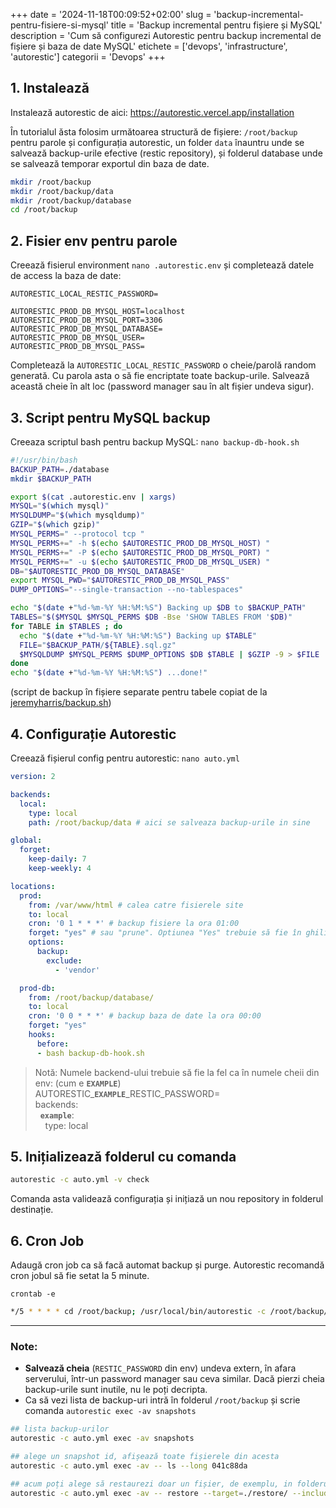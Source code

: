 +++
date = '2024-11-18T00:09:52+02:00'
slug = 'backup-incremental-pentru-fisiere-si-mysql'
title = 'Backup incremental pentru fișiere și MySQL'
description = 'Cum să configurezi Autorestic pentru backup incremental de fișiere și baza de date MySQL'
etichete = ['devops', 'infrastructure', 'autorestic']
categorii = 'Devops'
+++

## 1. Instalează

Instalează autorestic de aici: https://autorestic.vercel.app/installation

În tutorialul ăsta folosim următoarea structură de fișiere: `/root/backup` pentru parole și configurația autorestic, un folder `data` înauntru unde se salvează backup-urile efective (restic repository), și folderul database unde se salvează temporar exportul din baza de date.
```bash
mkdir /root/backup
mkdir /root/backup/data
mkdir /root/backup/database
cd /root/backup
```

## 2. Fisier env pentru parole

Creează fisierul environment  `nano .autorestic.env` și completează datele de access la baza de date:
```env
AUTORESTIC_LOCAL_RESTIC_PASSWORD=

AUTORESTIC_PROD_DB_MYSQL_HOST=localhost
AUTORESTIC_PROD_DB_MYSQL_PORT=3306
AUTORESTIC_PROD_DB_MYSQL_DATABASE=
AUTORESTIC_PROD_DB_MYSQL_USER=
AUTORESTIC_PROD_DB_MYSQL_PASS=
```

Completează la `AUTORESTIC_LOCAL_RESTIC_PASSWORD` o cheie/parolă random generată. Cu parola asta o să fie encriptate toate backup-urile. Salvează această cheie în alt loc (password manager sau în alt fișier undeva sigur).


## 3. Script pentru MySQL backup

Creeaza scriptul bash pentru backup MySQL: `nano backup-db-hook.sh`
```bash
#!/usr/bin/bash
BACKUP_PATH=./database
mkdir $BACKUP_PATH

export $(cat .autorestic.env | xargs)
MYSQL="$(which mysql)"
MYSQLDUMP="$(which mysqldump)"
GZIP="$(which gzip)"
MYSQL_PERMS=" --protocol tcp "
MYSQL_PERMS+=" -h $(echo $AUTORESTIC_PROD_DB_MYSQL_HOST) "
MYSQL_PERMS+=" -P $(echo $AUTORESTIC_PROD_DB_MYSQL_PORT) "
MYSQL_PERMS+=" -u $(echo $AUTORESTIC_PROD_DB_MYSQL_USER) "
DB="$AUTORESTIC_PROD_DB_MYSQL_DATABASE"
export MYSQL_PWD="$AUTORESTIC_PROD_DB_MYSQL_PASS"
DUMP_OPTIONS="--single-transaction --no-tablespaces"

echo "$(date +"%d-%m-%Y %H:%M:%S") Backing up $DB to $BACKUP_PATH"
TABLES="$($MYSQL $MYSQL_PERMS $DB -Bse 'SHOW TABLES FROM '$DB)"
for TABLE in $TABLES ; do
  echo "$(date +"%d-%m-%Y %H:%M:%S") Backing up $TABLE"
  FILE="$BACKUP_PATH/${TABLE}.sql.gz"
  $MYSQLDUMP $MYSQL_PERMS $DUMP_OPTIONS $DB $TABLE | $GZIP -9 > $FILE
done
echo "$(date +"%d-%m-%Y %H:%M:%S") ...done!"

```
(script de backup în fișiere separate pentru tabele copiat de la [jeremyharris/backup.sh](https://gist.github.com/jeremyharris/3085738))

## 4. Configurație Autorestic

Creează fișierul config pentru autorestic: `nano auto.yml`
```yml
version: 2

backends:
  local:
    type: local
    path: /root/backup/data # aici se salveaza backup-urile in sine

global:
  forget:
    keep-daily: 7
    keep-weekly: 4

locations:
  prod:
    from: /var/www/html # calea catre fisierele site
    to: local
    cron: '0 1 * * *' # backup fisiere la ora 01:00
    forget: "yes" # sau "prune". Optiunea "Yes" trebuie să fie în ghilimele, altfel este boolean
    options:
      backup:
        exclude:
          - 'vendor'

  prod-db:
    from: /root/backup/database/
    to: local
    cron: '0 0 * * *' # backup baza de date la ora 00:00
    forget: "yes"
    hooks:
      before:
      - bash backup-db-hook.sh

```

> Notă: Numele backend-ului trebuie să fie la fel ca în numele cheii din env: (cum e <code><b>EXAMPLE</b></code>)
> <br />AUTORESTIC_<code><b>EXAMPLE</b></code>_RESTIC_PASSWORD=
> <br />backends:
> <br />&nbsp;&nbsp;<code><b>example</b></code>:
> <br />&nbsp;&nbsp;&nbsp;&nbsp;type: local

## 5. Inițializează folderul cu comanda

```bash
autorestic -c auto.yml -v check
```
Comanda asta validează configurația și inițiază un nou repository in folderul destinație.

## 6. Cron Job

Adaugă cron job ca să facă automat backup și purge. Autorestic recomandă cron jobul să fie setat la 5 minute.

`crontab -e`

```bash
*/5 * * * * cd /root/backup; /usr/local/bin/autorestic -c /root/backup/auto.yml --ci cron --lean
```

---

### Note:

- **Salvează cheia** (`RESTIC_PASSWORD` din env) undeva extern, în afara serverului, într-un password manager sau ceva similar. Dacă pierzi cheia backup-urile sunt inutile, nu le poți decripta.
- Ca să vezi lista de backup-uri intră în folderul `/root/backup` și scrie comanda `autorestic exec -av snapshots`


```bash 
## lista backup-urilor
autorestic -c auto.yml exec -av snapshots

## alege un snapshot id, afișează toate fișierele din acesta
autorestic -c auto.yml exec -av -- ls --long 041c88da

## acum poți alege să restaurezi doar un fișier, de exemplu, in folderul ./restore/
autorestic -c auto.yml exec -av -- restore --target=./restore/ --include=/root/backup/database/example.sql.gz 041c88da
```

